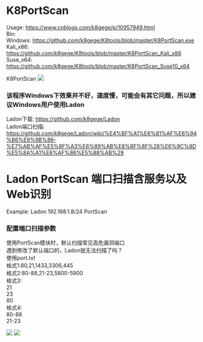 # K8PortScan

Usage: https://www.cnblogs.com/k8gege/p/10957949.html<br>
Bin:<br>
Windows:  https://github.com/k8gege/K8tools/blob/master/K8PortScan.exe<br>
Kali_x86: https://github.com/k8gege/K8tools/blob/master/K8PortScan_Kali_x86<br>
Suse_x64: https://github.com/k8gege/K8tools/blob/master/K8PortScan_Suse10_x64<br>

K8PortScan
<img src="https://raw.githubusercontent.com/k8gege/K8PortScan/master/Banner.gif"></img>

### 该程序Windows下效果并不好，速度慢，可能会有其它问题，所以建议Windows用户使用Ladon
Ladon下载: https://github.com/k8gege/Ladon <br>
Ladon端口扫描: https://github.com/k8gege/Ladon/wiki/%E4%BF%A1%E6%81%AF%E6%94%B6%E9%9B%86-%E7%AB%AF%E5%8F%A3%E6%89%AB%E6%8F%8F%28%E6%9C%8D%E5%8A%A1%E8%AF%86%E5%88%AB%29

# Ladon PortScan 端口扫描含服务以及Web识别
Example: Ladon 192.168.1.8/24 PortScan<br>
### 配置端口扫描参数
使用PortScan模块时，默认扫描常见高危漏洞端口<br>
遇到修改了默认端口的，Ladon就无法扫描了吗？<br>
使用port.txt<br>
格式1:80,21,1433,3306,445<br>
格式2:80-88,21-23,5800-5900<br>
格式3:<br>
21<br>
23<br>
80<br>
格式4:<br>
80-88<br>
21-23<br>

![](https://k8gege.github.io/k8img/Ladon/cs/CS_PortScan.gif)
![](https://k8gege.github.io/k8img/Ladon/exe/PortScan.gif)

